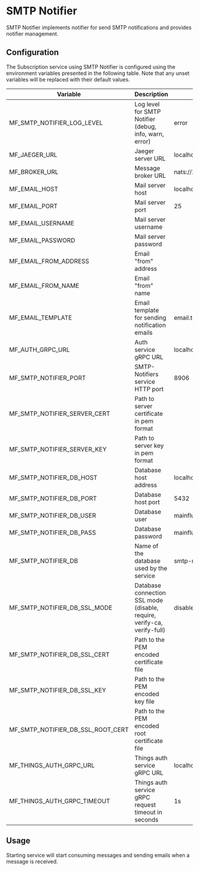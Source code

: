# SMTP Notifier

SMTP Notifier implements notifier for send SMTP notifications and provides notifier management.

## Configuration

The Subscription service using SMTP Notifier is configured using the environment variables presented in the
following table. Note that any unset variables will be replaced with their
default values.

| Variable                          | Description                                                             | Default               |
|-----------------------------------|-------------------------------------------------------------------------|-----------------------|
| MF_SMTP_NOTIFIER_LOG_LEVEL        | Log level for SMTP Notifier (debug, info, warn, error)                  | error                 |                                   |                                                                         |                       |
| MF_JAEGER_URL                     | Jaeger server URL                                                       | localhost:6831        |
| MF_BROKER_URL                     | Message broker URL                                                      | nats://127.0.0.1:4222 |
| MF_EMAIL_HOST                     | Mail server host                                                        | localhost             |
| MF_EMAIL_PORT                     | Mail server port                                                        | 25                    |
| MF_EMAIL_USERNAME                 | Mail server username                                                    |                       |
| MF_EMAIL_PASSWORD                 | Mail server password                                                    |                       |
| MF_EMAIL_FROM_ADDRESS             | Email "from" address                                                    |                       |
| MF_EMAIL_FROM_NAME                | Email "from" name                                                       |                       |
| MF_EMAIL_TEMPLATE                 | Email template for sending notification emails                          | email.tmpl            |
| MF_AUTH_GRPC_URL                  | Auth service gRPC URL                                                   | localhost:8181        |
| MF_SMTP_NOTIFIER_PORT             | SMTP-Notifiers service HTTP port                                        | 8906                  | 
| MF_SMTP_NOTIFIER_SERVER_CERT      | Path to server certificate in pem format                                |                       |
| MF_SMTP_NOTIFIER_SERVER_KEY       | Path to server key in pem format                                        |                       |
| MF_SMTP_NOTIFIER_DB_HOST          | Database host address                                                   | localhost             |
| MF_SMTP_NOTIFIER_DB_PORT          | Database host port                                                      | 5432                  |
| MF_SMTP_NOTIFIER_DB_USER          | Database user                                                           | mainflux              |
| MF_SMTP_NOTIFIER_DB_PASS          | Database password                                                       | mainflux              |
| MF_SMTP_NOTIFIER_DB               | Name of the database used by the service                                | smtp-notifiers        |
| MF_SMTP_NOTIFIER_DB_SSL_MODE      | Database connection SSL mode (disable, require, verify-ca, verify-full) | disable               |
| MF_SMTP_NOTIFIER_DB_SSL_CERT      | Path to the PEM encoded certificate file                                |                       |
| MF_SMTP_NOTIFIER_DB_SSL_KEY       | Path to the PEM encoded key file                                        |                       |
| MF_SMTP_NOTIFIER_DB_SSL_ROOT_CERT | Path to the PEM encoded root certificate file                           |                       |
| MF_THINGS_AUTH_GRPC_URL           | Things auth service gRPC URL                                            | localhost:8183        |
| MF_THINGS_AUTH_GRPC_TIMEOUT       | Things auth service gRPC request timeout in seconds                     | 1s                    |
## Usage

Starting service will start consuming messages and sending emails when a message is received.

[doc]: https://mainfluxlabs.github.io/docs

